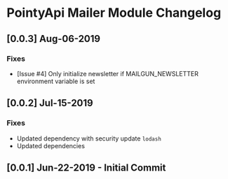 # PointyApi Mailer Module Changelog

## [0.0.3] Aug-06-2019

### Fixes
- [Issue #4] Only initialize newsletter if MAILGUN_NEWSLETTER environment variable is set

## [0.0.2] Jul-15-2019

### Fixes
- Updated dependency with security update `lodash`
- Updated dependencies

## [0.0.1] Jun-22-2019 - Initial Commit
